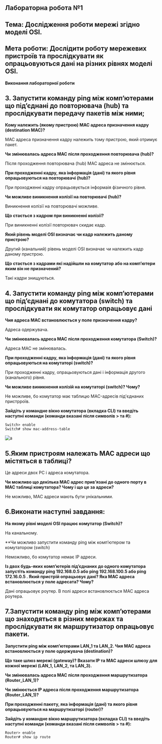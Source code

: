 ## Лабораторна робота №1
## Тема: Дослідження роботи мережі згідно моделі OSI.

## Мета роботи: Дослідити роботу мережевих пристроїв та прослідкувати як опрацьовуються дані на різних рівнях моделі OSI.

**Виконання лабораторної  роботи**

## 3. Запустити команду ping між комп’ютерами що під’єднані до повторювача (hub) та прослідкувати передачу пакетів між ними;

**Кому належить (якому пристрою) MAC адреса призначення кадру (destination МАС)?**

MAC адреса призначення кадру належить тому пристрою, який отримує пакет. 

**Чи змінювалась адреса MAC після проходження повторювача (hub)?**

Після проходження повторювача (hub) MAC адреса не змінюється.

**При проходженні кадру, яка інформація (дані) та якого рівня опрацьовуються на повторювачі (hub)?**

При проходженні кадру опрацьовується інформаія фізичного рівня.

**Чи можливе виникнення колізії на повторювачі (hub)?**

Виникнення колізії на повторювачі можливе.

**Що стається з кадром при виникненні колізії?**

При виникненні колізії повторювач скидає кадр. 

**Який рівень моделі OSI визначає чи кадр належить даному пристрою?**

Другий (канальний) рівень моделі OSI визначає чи належить кадр даному пристрою.


**Що стається з кадрами які надійшли на комутатор або на комп’ютери яким він не призначений?**

Такі кадри знищуються.

## 4. Запустити команду ping між комп’ютерами що під’єднані до комутатора (switch) та прослідкувати як комутатор опрацьовує дані

**Чия адреса MAC встановлюється у поле призначення кадру?**

Адреса одержувача.

**Чи змінювалась адреса MAC після проходження комутатора (Switch)?**

Адреса MAC не змінювалась.

**При проходженні кадру, яка інформація (дані) та якого рівня опрацьовуються на комутаторі (switch)?**

При проходженні кадру, опрацьовуються дані і інформація другого (канального) рівня.

**Чи можливе виникнення колізій на комутаторі (switch)? Чому?**

Не можливе, бо комутатор має таблицю MAC-адресів під'єднаних пристрроїв.

**Зайдіть у командне вікно комутатора (вкладка CLI) та введіть наступні команди (команди вказані після символів > та #):**
```
Switch> enable
Switch# show mac-address-table
```
![a](https://i.ibb.co/GQjHsrH/Screenshot-4.png)                                                                                      
                                                                                      
                                                                                     
## 5.Яким пристроям належать МАС адреси що містяться в таблиці?

Це адреси двох PC і адреса комутатора.

**Чи можливо що декілька МАС адрес прив’язані до одного порту в МАС таблиці комутатора? Чому і що це за адреси?**

Не можливо, MAC адреси мають бути унікальними.

## 6.Виконати наступні завдання:


**На якому рівні моделі OSI працює комутатор (Switch)?**

На канальному.

**Чи можливо запустити команду ping між комп’ютером та комутатором (switch)

Неможливо, бо комутатор немає IP адреси.


**Із двох будь-яких комп’ютерів під’єднаних до одного комутатора запустіть команду ping 192.168.0.5 або ping 192.168.100.5 або ping 172.16.0.5 . Який пристрій опрацьовує дані? Яка МАС адреса встановлюється у поле адресата? Чому?**

Дані опрацьовує роутер. В полі адреси встановлюється МАС адреса роутера.


## 7.Запустити команду ping між комп’ютерами що знаходяться в різних мережах та прослідкувати як маршрутизатор опрацьовує пакети.

**Запустити ping між комп’ютерами LAN_1 та LAN_2. Чия МАС адреса встановлюється у поле одержувача (destination)?**

**Що таке шлюз мережі (gateway)? Вказати IP та МАС адреси шлюзу для кожної мережі (LAN_1, LAN_2, та LAN_3).**


**Чи змінювалась адреса MAC після проходження маршрутизатора (Router_LAN_1)?**

**Чи змінюється ІР адреса після проходження маршрутизатора (Router_LAN_1)?**

**При проходженні пакету, яка інформація (дані) та якого рівня опрацьовуються на маршрутизаторі (router)?**

**Зайдіть у командне вікно маршрутизатора (вкладка CLI) та введіть наступні команди (команди вказані після символів > та #):**
```
Router> enable
Router# show ip route
```
